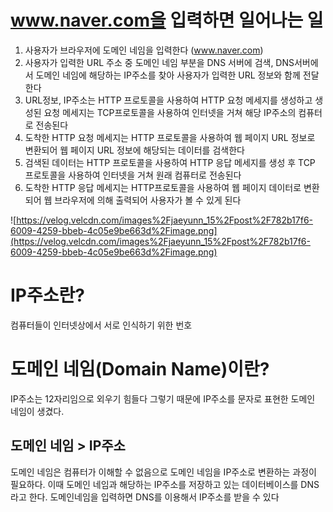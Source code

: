 # www.naver.com을 입력하면 일어나는 일

1. 사용자가 브라우저에 도메인 네임을 입력한다 (www.naver.com)
2. 사용자가 입력한 URL 주소 중 도메인 네임 부분을 DNS 서버에 검색, DNS서버에서 도메인 네임에 해당하는 IP주소를 찾아 사용자가 입력한 URL 정보와 함께 전달한다
3. URL정보, IP주소는 HTTP 프로토콜을 사용하여 HTTP 요청 메세지를 생성하고 생성된 요청 메세지는 TCP프로토콜을 사용하여 인터넷을 거쳐 해당 IP주소의 컴퓨터로 전송된다
4. 도착한 HTTP 요청 메세지는 HTTP 프로토콜을 사용하여 웹 페이지 URL 정보로 변환되어 웹 페이지 URL 정보에 해당되는 데이터를 검색한다
5. 검색된 데이터는 HTTP 프로토콜을 사용하여 HTTP 응답 메세지를 생성 후 TCP 프로토콜을 사용하여 인터넷을 거쳐 원래 컴퓨터로 전송된다
6. 도착한 HTTP 응답 메세지는 HTTP프로토콜을 사용하여 웹 페이지 데이터로 변환되어 웹 브라우저에 의해 출력되어 사용자가 볼 수 있게 된다

![https://velog.velcdn.com/images%2Fjaeyunn_15%2Fpost%2F782b17f6-6009-4259-bbeb-4c05e9be663d%2Fimage.png](https://velog.velcdn.com/images%2Fjaeyunn_15%2Fpost%2F782b17f6-6009-4259-bbeb-4c05e9be663d%2Fimage.png)

# IP주소란?

컴퓨터들이 인터넷상에서 서로 인식하기 위한 번호

# 도메인 네임(Domain Name)이란?

IP주소는 12자리임으로 외우기 힘들다 그렇기 때문에 IP주소를 문자로 표현한 도메인 네임이 생겼다.

## 도메인 네임 > IP주소

도메인 네임은 컴퓨터가 이해할 수 없음으로 도메인 네임을 IP주소로 변환하는 과정이 필요하다. 이때 도메인 네임과 해당하는 IP주소를 저장하고 있는 데이터베이스를 DNS라고 한다. 도메인네임을 입력하면 DNS를 이용해서 IP주소를 받을 수 있다

